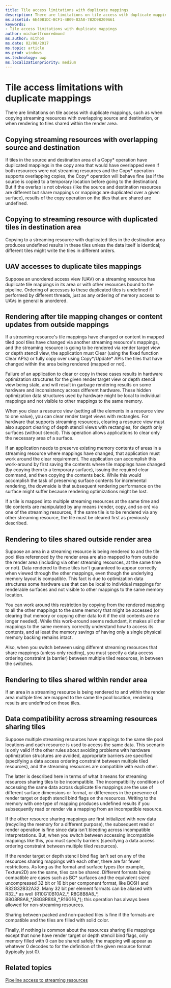 ```yaml
---
title: Tile access limitations with duplicate mappings
description: There are limitations on tile access with duplicate mappings, such as when copying streaming resources with overlapping source and destination, or when rendering to tiles shared within the render area.
ms.assetid: 6E40B1DC-BCF1-4B09-82A8-7B2D9B209A61
keywords:
- Tile access limitations with duplicate mappings
author: michaelfromredmond
ms.author: mithom
ms.date: 02/08/2017
ms.topic: article
ms.prod: windows
ms.technology: uwp
ms.localizationpriority: medium
---
```


# Tile access limitations with duplicate mappings


There are limitations on tile access with duplicate mappings, such as when copying streaming resources with overlapping source and destination, or when rendering to tiles shared within the render area.

## <span id="Copying_streaming_resources_with_overlapping_source_and_destination"></span><span id="copying_streaming_resources_with_overlapping_source_and_destination"></span><span id="COPYING_STREAMING_RESOURCES_WITH_OVERLAPPING_SOURCE_AND_DESTINATION"></span>Copying streaming resources with overlapping source and destination


If tiles in the source and destination area of a Copy\* operation have duplicated mappings in the copy area that would have overlapped even if both resources were not streaming resources and the Copy\* operation supports overlapping copies, the Copy\* operation will behave fine (as if the source is copied to a temporary location before going to the destination). But if the overlap is not obvious (like the source and destination resources are different but share mappings or mappings are duplicated over a given surface), results of the copy operation on the tiles that are shared are undefined.

## <span id="Copying_to_streaming_resource_with_duplicated_tiles_in_destination_area"></span><span id="copying_to_streaming_resource_with_duplicated_tiles_in_destination_area"></span><span id="COPYING_TO_STREAMING_RESOURCE_WITH_DUPLICATED_TILES_IN_DESTINATION_AREA"></span>Copying to streaming resource with duplicated tiles in destination area


Copying to a streaming resource with duplicated tiles in the destination area produces undefined results in these tiles unless the data itself is identical; different tiles might write the tiles in different orders.

## <span id="UAV_accesses_to_duplicate_tiles_mappings"></span><span id="uav_accesses_to_duplicate_tiles_mappings"></span><span id="UAV_ACCESSES_TO_DUPLICATE_TILES_MAPPINGS"></span>UAV accesses to duplicate tiles mappings


Suppose an unordered access view (UAV) on a streaming resource has duplicate tile mappings in its area or with other resources bound to the pipeline. Ordering of accesses to these duplicated tiles is undefined if performed by different threads, just as any ordering of memory access to UAVs in general is unordered.

## <span id="Rendering_after_tile_mapping_changes_or_content_updates_from_outside_mappings"></span><span id="rendering_after_tile_mapping_changes_or_content_updates_from_outside_mappings"></span><span id="RENDERING_AFTER_TILE_MAPPING_CHANGES_OR_CONTENT_UPDATES_FROM_OUTSIDE_MAPPINGS"></span>Rendering after tile mapping changes or content updates from outside mappings


If a streaming resource's tile mappings have changed or content in mapped tiled pool tiles have changed via another streaming resource's mappings, and the streaming resource is going to be rendered via render target view or depth stencil view, the application must Clear (using the fixed function Clear APIs) or fully copy over using Copy\*/Update\* APIs the tiles that have changed within the area being rendered (mapped or not).

Failure of an application to clear or copy in these cases results in hardware optimization structures for the given render target view or depth stencil view being stale, and will result in garbage rendering results on some hardware and inconsistency across different hardware. These hidden optimization data structures used by hardware might be local to individual mappings and not visible to other mappings to the same memory.

When you clear a resource view (setting all the elements in a resource view to one value), you can clear render target views with rectangles. For hardware that supports streaming resources, clearing a resource view must also support clearing of depth stencil views with rectangles, for depth only surfaces (without stencil). This operation allows applications to clear only the necessary area of a surface.

If an application needs to preserve existing memory contents of areas in a streaming resource where mappings have changed, that application must work around the clear requirement. The application can accomplish this work-around by first saving the contents where tile mappings have changed (by copying them to a temporary surface), issuing the required clear command, and then copying the contents back. While this would accomplish the task of preserving surface contents for incremental rendering, the downside is that subsequent rendering performance on the surface might suffer because rendering optimizations might be lost.

If a tile is mapped into multiple streaming resources at the same time and tile contents are manipulated by any means (render, copy, and so on) via one of the streaming resources, if the same tile is to be rendered via any other streaming resource, the tile must be cleared first as previously described.

## <span id="Rendering_to_tiles_shared_outside_render_area"></span><span id="rendering_to_tiles_shared_outside_render_area"></span><span id="RENDERING_TO_TILES_SHARED_OUTSIDE_RENDER_AREA"></span>Rendering to tiles shared outside render area


Suppose an area in a streaming resource is being rendered to and the tile pool tiles referenced by the render area are also mapped to from outside the render area (including via other streaming resources, at the same time or not). Data rendered to these tiles isn't guaranteed to appear correctly when viewed through the other mappings, even though the underlying memory layout is compatible. This fact is due to optimization data structures some hardware use that can be local to individual mappings for renderable surfaces and not visible to other mappings to the same memory location.

You can work around this restriction by copying from the rendered mapping to all the other mappings to the same memory that might be accessed (or clearing that memory or copying other data to it if the old contents are no longer needed). While this work-around seems redundant, it makes all other mappings to the same memory correctly understand how to access its contents, and at least the memory savings of having only a single physical memory backing remains intact.

Also, when you switch between using different streaming resources that share mappings (unless only reading), you must specify a data access ordering constraint (a barrier) between multiple tiled resources, in between the switches.

## <span id="Rendering_to_tiles_shared_within_render_area"></span><span id="rendering_to_tiles_shared_within_render_area"></span><span id="RENDERING_TO_TILES_SHARED_WITHIN_RENDER_AREA"></span>Rendering to tiles shared within render area


If an area in a streaming resource is being rendered to and within the render area multiple tiles are mapped to the same tile pool location, rendering results are undefined on those tiles.

## <span id="Data_compatibility_across_streaming_resources_sharing_tiles"></span><span id="data_compatibility_across_streaming_resources_sharing_tiles"></span><span id="DATA_COMPATIBILITY_ACROSS_STREAMING_RESOURCES_SHARING_TILES"></span>Data compatibility across streaming resources sharing tiles


Suppose multiple streaming resources have mappings to the same tile pool locations and each resource is used to access the same data. This scenario is only valid if the other rules about avoiding problems with hardware optimization structures are avoided, appropriate barriers are specified (specifying a data access ordering constraint between multiple tiled resources), and the streaming resources are compatible with each other.

The latter is described here in terms of what it means for streaming resources sharing tiles to be incompatible. The incompatibility conditions of accessing the same data across duplicate tile mappings are the use of different surface dimensions or format, or differences in the presence of render target or depth stencil bind flags on the resources. Writing to the memory with one type of mapping produces undefined results if you subsequently read or render via a mapping from an incompatible resource.

If the other resource sharing mappings are first initialized with new data (recycling the memory for a different purpose), the subsequent read or render operation is fine since data isn't bleeding across incompatible interpretations. But, when you switch between accessing incompatible mappings like this, you must specify barriers (specifying a data access ordering constraint between multiple tiled resources).

If the render target or depth stencil bind flag isn't set on any of the resources sharing mappings with each other, there are far fewer restrictions. As long as the format and surface types (for example, Texture2D) are the same, tiles can be shared. Different formats being compatible are cases such as BC\* surfaces and the equivalent sized uncompressed 32 bit or 16 bit per component format, like BC6H and R32G32B32A32. Many 32 bit per element formats can be aliased with R32\_\* as well (R10G10B10A2\_\*, R8G8B8A8\_\*, B8G8R8A8\_\*,B8G8R8X8\_\*,R16G16\_\*); this operation has always been allowed for non-streaming resources.

Sharing between packed and non-packed tiles is fine if the formats are compatible and the tiles are filled with solid color.

Finally, if nothing is common about the resources sharing tile mappings except that none have render target or depth stencil bind flags, only memory filled with 0 can be shared safely; the mapping will appear as whatever 0 decodes to for the definition of the given resource format (typically just 0).

## <span id="related-topics"></span>Related topics


[Pipeline access to streaming resources](pipeline-access-to-streaming-resources.md)

 

 





